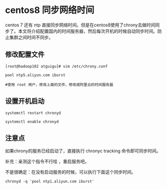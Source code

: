 # centos8 同步网络时间

centos 7 还有 ntp 直接同步网络时间。但是在centos8使用了chrony去做时间同步了。本文将介绍配置国内的时间服务器，然后每次开机的时候自动同步时间。防止集群之间时间不同步。

## 修改配置文件

```shell
[root@hadoop102 atguigu]# vim /etc/chrony.conf 

pool ntp5.aliyun.com iburst

#使用 root 用户，修改上面的文件，修改成阿里云的时间服务器

```

## 设置开机启动

```shell
systemctl restart chronyd

systemctl enable chronyd
```

## 注意点

如果chrony的服务已经启动了，直接执行 chronyc tracking 命令即可同步时间。

补充：亲测这个指令不行哇 ，重启服务吧。

不是很确定：在没有启动服务的时候，可以执行下面这个同步时间。

```shell
chronyd -q 'pool ntp1.aliyun.com iburst'
```

